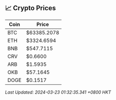 ## 📈 Crypto Prices

| Coin | Price |
| ---- | ----- |
| BTC | $63385.2078 |
| ETH | $3324.6594 |
| BNB | $547.7115 |
| CRV | $0.6600 |
| ARB | $1.5935 |
| OKB | $57.1645 |
| DOGE | $0.1517 |

_Last Updated: 2024-03-23 01:32:35.341 +0800 HKT_